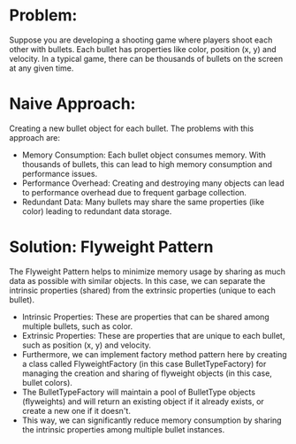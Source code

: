 # Problem:
Suppose you are developing a shooting game where players shoot each other with bullets. Each bullet has properties like color, position (x, y) and velocity. In a typical game, there can be thousands of bullets on the screen at any given time. 

# Naive Approach:
Creating a new bullet object for each bullet. The problems with this approach are:
- Memory Consumption: Each bullet object consumes memory. With thousands of bullets, this can lead to high memory consumption and performance issues.
- Performance Overhead: Creating and destroying many objects can lead to performance overhead due to frequent garbage collection.
- Redundant Data: Many bullets may share the same properties (like color) leading to redundant data storage.

# Solution: Flyweight Pattern
The Flyweight Pattern helps to minimize memory usage by sharing as much data as possible with similar objects. In this case, we can separate the intrinsic properties (shared) from the extrinsic properties (unique to each bullet).
- Intrinsic Properties: These are properties that can be shared among multiple bullets, such as color.
- Extrinsic Properties: These are properties that are unique to each bullet, such as position (x, y) and velocity.
- Furthermore, we can implement factory method pattern here by creating a class called FlyweightFactory (in this case BulletTypeFactory) for managing the creation and sharing of flyweight objects (in this case, bullet colors).
- The BulletTypeFactory will maintain a pool of BulletType objects (flyweights) and will return an existing object if it already exists, or create a new one if it doesn't.
- This way, we can significantly reduce memory consumption by sharing the intrinsic properties among multiple bullet instances.